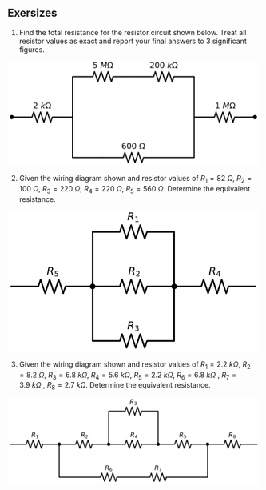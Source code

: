 ## Exersizes

1. Find the total resistance for the resistor circuit shown below. Treat all resistor values as exact and report your final answers to 3 significant figures.

![5 resistors](images/5_resistors.svg)

2.  Given the wiring diagram shown and resistor values of $R_1 = 82 \ \Omega$, $R_2 = 100 \ \Omega$, $R_3 = 220 \ \Omega$, $R_4 = 220 \ \Omega$, $R_5 = 560 \ \Omega$. Determine the equivalent resistance.

![5 resistors 3 levels](images/5_resistors_3_levels.svg)

3. Given the wiring diagram shown and resistor values of $R_1 = 2.2 \ k\Omega$, $R_2 = 8.2 \ \Omega$, $R_3 = 6.8 \ k\Omega$, $R_4
= 5.6 \ k\Omega$, $R_5 = 2.2 \ k\Omega$, $R_6 = 6.8 \ k\Omega$ , $R_7 = 3.9 \ k\Omega$ , $R_8 = 2.7 \ k\Omega$. Determine the equivalent
resistance.

![8 resistors 3 levels](images/8_resistors_3_levels.svg)
